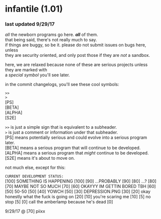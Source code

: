 # infantile (1.01)
### last updated 9/29/17

*all* the newborn programs go here. ***all*** of them.  
that being said, there's not really much to say.  
if things are buggy, so be it. please do not submit issues on bugs here, unless  
they are security oriented, and only post those if they are *not* a sandbox.  

here, we are relaxed because none of these are serious projects unless they are marked with  
a *special symbol* you'll see later.

in the commit changelogs, you'll see these cool symbols:  

`>>`  
`>`  
[PS]  
[BETA]  
[ALPHA]  
[S2E]  

`>>` is just a simple sign that is equivalent to a subheader.  
`>` is just a comment or information under that subheader.  
[PS] means potentially serious and could evolve into a serious program later.  
[BETA] means a serious program that will continue to be developed.  
[ALPHA] means a serious program that *might* continue to be developed.  
[S2E] means it's about to move on.  

not much else, except for this:  

`CURRENT DEVELOPMENT STATUS:`      
[100] SOMETHING IS HAPPENING [100]
[90] ...PROBABLY [90]
[80] ...? [80]
[70] MAYBE NOT SO MUCH [70]
[60] OKAYYY IM GETTIN BORED TBH [60]
[50] 50-50 [50]
[40] YOWCH [50]
[30] DEPRESSION.PNG [30]
[20] okay honestly what the fuck is going on [20]
[10] you're scaring me [10]
[5] no stop [5]
[0] call the amberlamp because he's dead [0]

9/29/17 @ [70] piixx
